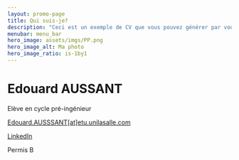 ```yaml
---
layout: promo-page
title: Qui suis-je?
description: "Ceci est un exemple de CV que vous pouvez générer par vous-même"
menubar: menu_bar
hero_image: assets/imgs/PP.png
hero_image_alt: Ma photo
hero_image_ratio: is-1by1
---
```


# Edouard AUSSANT
Elève en cycle pré-ingénieur

[Edouard.AUSSSANT[at]etu.unilasalle.com](mailto:Prenom.Nom@xxx.com)

[LinkedIn](https://www.linkedin.com/in/Edouard.AUSSANT)

Permis B

